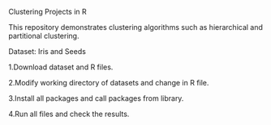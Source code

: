 Clustering Projects in R 

This repository demonstrates clustering algorithms such as hierarchical and partitional clustering.

Dataset: Iris and Seeds

1.Download dataset and R files.

2.Modify working directory of datasets and change in R file.

3.Install all packages and call packages from library.

4.Run all files and check the results.
